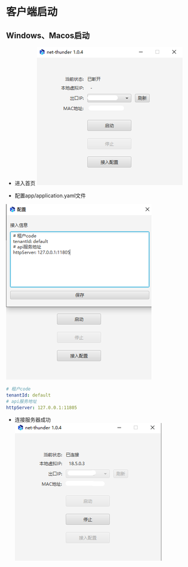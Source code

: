 # 客户端启动

## Windows、Macos启动

- 进入首页
![](/resource/client.png)


- 配置app/application.yaml文件

![](/resource/client-setting.png)

```yaml
# 租户code
tenantId: default
# api服务地址
httpServer: 127.0.0.1:11805
```

- 连接服务器成功
![](/resource/client-connect.png)
